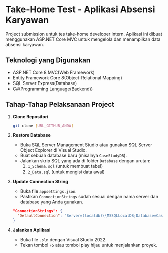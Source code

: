 # Take-Home Test - Aplikasi Absensi Karyawan

Project submission untuk tes take-home developer intern. Aplikasi ini dibuat menggunakan ASP.NET Core MVC untuk mengelola dan menampilkan data absensi karyawan.

## Teknologi yang Digunakan
* ASP.NET Core 8 MVC(Web Framework)
* Entity Framework Core 8(Object-Relational Mapping)
* SQL Server Express(Database)
* C#(Programming Language(Backend))

## Tahap-Tahap Pelaksanaan Project

1.  **Clone Repositori**
    ```sh
    git clone [URL_GITHUB_ANDA]
    ```

2.  **Restore Database**
    - Buka SQL Server Management Studio atau gunakan SQL Server Object Explorer di Visual Studio.
    - Buat sebuah database baru (misalnya `CaseStudyDB`).
    - Jalankan skrip SQL yang ada di folder `Database` dengan urutan:
      1.  `1_Schema.sql` (untuk membuat tabel)
      2.  `2_Data.sql` (untuk mengisi data awal)

3.  **Update Connection String**
    - Buka file `appsettings.json`.
    - Pastikan `ConnectionStrings` sudah sesuai dengan nama server dan database yang Anda gunakan.
    ```json
    "ConnectionStrings": {
      "DefaultConnection": "Server=(localdb)\\MSSQLLocalDB;Database=CaseStudyDB;Trusted_Connection=True;"
    }
    ```

4.  **Jalankan Aplikasi**
    - Buka file `.sln` dengan Visual Studio 2022.
    - Tekan tombol `F5` atau tombol play hijau untuk menjalankan proyek.

